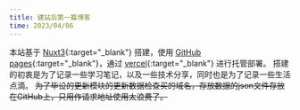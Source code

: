 ```yaml
---
title: 建站后第一篇博客
time: 2023/04/06
---
```


本站基于 [Nuxt3](https://nuxt.com){:target="\_blank"} 搭建，使用 [GitHub pages](https://pages.github.com){:target="\_blank"}，通过 [vercel](https://vercel.com){:target="\_blank"} 进行托管部署。
搭建的初衷是为了记录一些学习笔记，以及一些技术分享，同时也是为了记录一些生活点滴。
~~为了毕设的更新模块的更新数据检查买的域名，存放数据的json文件存放在GitHub上，只用作请求地址使用太浪费了。~~
